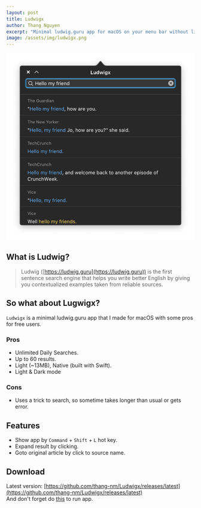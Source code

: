```yaml
---
layout: post
title: Ludwigx
author: Thang Nguyen
excerpt: "Minimal ludwig.guru app for macOS on your menu bar without limitation."
image: /assets/img/ludwigx.png
---
```


![Ludwigx](/assets/img/ludwigx-screenshot.png)

## What is Ludwig?

> Ludwig ([https://ludwig.guru](https://ludwig.guru)) is the first sentence search engine
that helps you write better English by giving you contextualized examples taken from reliable sources.

## So what about Lugwigx?

`Ludwigx` is a minimal ludwig.guru app that I made for macOS with some pros for free users.

### Pros  
- Unlimited Daily Searches.
- Up to 60 results.
- Light (~13MB), Native (built with Swift).
- Light & Dark mode

### Cons
- Uses a trick to search, so sometime takes longer than usual or gets error.


## Features

- Show app by `Command` + `Shift` + `L` hot key.
- Expand result by clicking.
- Goto original article by click to source name.

## Download

Latest version: [https://github.com/thang-nm/Ludwigx/releases/latest](https://github.com/thang-nm/Ludwigx/releases/latest) \
And don't forget do [this](https://osxdaily.com/2016/09/27/allow-apps-from-anywhere-macos-gatekeeper/) to run app.
